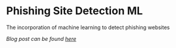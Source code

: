 # Phishing Site Detection ML
The incorporation of machine learning to detect phishing websites

*Blog post can be found [here](https://medium.com/phishing-site-detection/phishing-site-detection-353df9c3fe40)*
